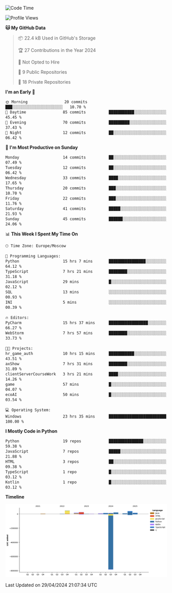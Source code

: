 <!--START_SECTION:waka-->
![Code Time](http://img.shields.io/badge/Code%20Time-295%20hrs%2029%20mins-blue)

![Profile Views](http://img.shields.io/badge/Profile%20Views-0-blue)

**🐱 My GitHub Data** 

> 📦 22.4 kB Used in GitHub's Storage 
 > 
> 🏆 27 Contributions in the Year 2024
 > 
> 🚫 Not Opted to Hire
 > 
> 📜 9 Public Repositories 
 > 
> 🔑 18 Private Repositories 
 > 
**I'm an Early 🐤** 

```text
🌞 Morning                20 commits          ███░░░░░░░░░░░░░░░░░░░░░░   10.70 % 
🌆 Daytime                85 commits          ███████████░░░░░░░░░░░░░░   45.45 % 
🌃 Evening                70 commits          █████████░░░░░░░░░░░░░░░░   37.43 % 
🌙 Night                  12 commits          ██░░░░░░░░░░░░░░░░░░░░░░░   06.42 % 
```
📅 **I'm Most Productive on Sunday** 

```text
Monday                   14 commits          ██░░░░░░░░░░░░░░░░░░░░░░░   07.49 % 
Tuesday                  12 commits          ██░░░░░░░░░░░░░░░░░░░░░░░   06.42 % 
Wednesday                33 commits          ████░░░░░░░░░░░░░░░░░░░░░   17.65 % 
Thursday                 20 commits          ███░░░░░░░░░░░░░░░░░░░░░░   10.70 % 
Friday                   22 commits          ███░░░░░░░░░░░░░░░░░░░░░░   11.76 % 
Saturday                 41 commits          █████░░░░░░░░░░░░░░░░░░░░   21.93 % 
Sunday                   45 commits          ██████░░░░░░░░░░░░░░░░░░░   24.06 % 
```


📊 **This Week I Spent My Time On** 

```text
🕑︎ Time Zone: Europe/Moscow

💬 Programming Languages: 
Python                   15 hrs 7 mins       ████████████████░░░░░░░░░   64.12 % 
TypeScript               7 hrs 21 mins       ████████░░░░░░░░░░░░░░░░░   31.18 % 
JavaScript               29 mins             █░░░░░░░░░░░░░░░░░░░░░░░░   02.12 % 
SQL                      13 mins             ░░░░░░░░░░░░░░░░░░░░░░░░░   00.93 % 
INI                      5 mins              ░░░░░░░░░░░░░░░░░░░░░░░░░   00.39 % 

🔥 Editors: 
PyCharm                  15 hrs 37 mins      █████████████████░░░░░░░░   66.27 % 
WebStorm                 7 hrs 57 mins       ████████░░░░░░░░░░░░░░░░░   33.73 % 

🐱‍💻 Projects: 
hr_game_auth             10 hrs 15 mins      ███████████░░░░░░░░░░░░░░   43.51 % 
axShow                   7 hrs 31 mins       ████████░░░░░░░░░░░░░░░░░   31.89 % 
clientServerCourseWork   3 hrs 21 mins       ████░░░░░░░░░░░░░░░░░░░░░   14.26 % 
game                     57 mins             █░░░░░░░░░░░░░░░░░░░░░░░░   04.07 % 
ecoAI                    50 mins             █░░░░░░░░░░░░░░░░░░░░░░░░   03.54 % 

💻 Operating System: 
Windows                  23 hrs 35 mins      █████████████████████████   100.00 % 
```

**I Mostly Code in Python** 

```text
Python                   19 repos            ███████████████░░░░░░░░░░   59.38 % 
JavaScript               7 repos             █████░░░░░░░░░░░░░░░░░░░░   21.88 % 
HTML                     3 repos             ██░░░░░░░░░░░░░░░░░░░░░░░   09.38 % 
TypeScript               1 repo              █░░░░░░░░░░░░░░░░░░░░░░░░   03.12 % 
Kotlin                   1 repo              █░░░░░░░░░░░░░░░░░░░░░░░░   03.12 % 
```



**Timeline**

![Lines of Code chart](https://raw.githubusercontent.com/adlemx/adlemx/main/assets/bar_graph.png)


 Last Updated on 29/04/2024 21:07:34 UTC
<!--END_SECTION:waka-->

